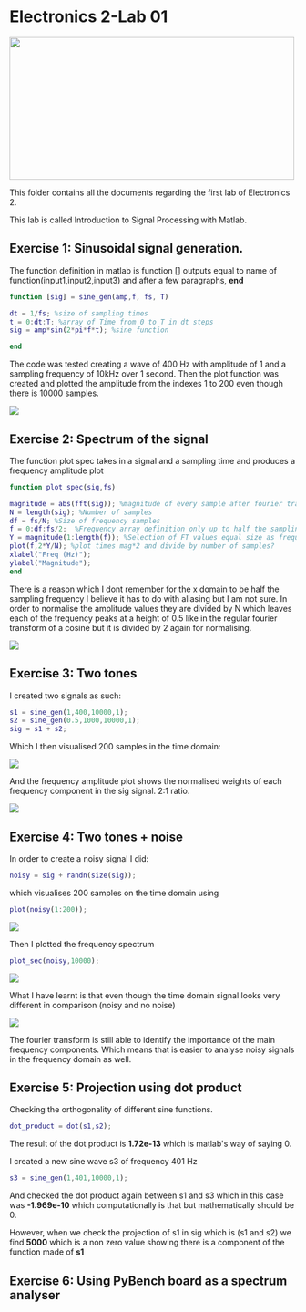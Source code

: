 # Electronics 2-Lab 01

<img src="https://github.com/BigKoala33/Electronics-Labs/blob/main/Lab%201/Images/Yellow-blue-circuit-MEng-EE.jpg" width="500" height="250">

This folder contains all the documents regarding the first lab of Electronics 2.

This lab is called Introduction to Signal Processing with Matlab.

## Exercise 1: Sinusoidal signal generation.
The function definition in matlab is function [] outputs equal to name of function(input1,input2,input3) and after a few paragraphs, **end**

```matlab
function [sig] = sine_gen(amp,f, fs, T)

dt = 1/fs; %size of sampling times
t = 0:dt:T; %array of Time from 0 to T in dt steps
sig = amp*sin(2*pi*f*t); %sine function

end
```

The code was tested creating a wave of 400 Hz with amplitude of 1 and a sampling frequency of 10kHz over 1 second. Then the plot function was created and plotted the amplitude from the indexes 1 to 200 even though there is 10000 samples.

<img src="images/Ex1.png">

## Exercise 2: Spectrum of the signal

The function plot spec takes in a signal and a sampling time and produces a frequency amplitude plot
```matlab
function plot_spec(sig,fs)

magnitude = abs(fft(sig)); %magnitude of every sample after fourier transform
N = length(sig); %Number of samples
df = fs/N; %Size of frequency samples
f = 0:df:fs/2;  %Frequency array definition only up to half the sampling frequency because of aliasing? 
Y = magnitude(1:length(f)); %Selection of FT values equal size as frequency array
plot(f,2*Y/N); %plot times mag*2 and divide by number of samples?
xlabel("Freq (Hz)");
ylabel("Magnitude");
end
```

There is a reason which I dont remember for the x domain to be half the sampling frequency I believe it has to do with aliasing but I am not sure. In order to normalise the amplitude values they are divided by N which leaves each of the frequency peaks at a height of 0.5 like in the regular fourier transform of a cosine but it is divided by 2 again for normalising.

<img src="images/Ex2.png">


## Exercise 3: Two tones
 
 I created two signals as such:

 ```matlab
 s1 = sine_gen(1,400,10000,1);
 s2 = sine_gen(0.5,1000,10000,1);
 sig = s1 + s2;
 ```

 Which I then visualised 200 samples in the time domain:

 <img src="images/Ex3.1.png">

 And the frequency amplitude plot shows the normalised weights of each frequency component in the sig signal. 2:1 ratio.

 <img src="images/Ex3.2.png"> 


 ## Exercise 4: Two tones + noise

 In order to create a noisy signal I did:
 ```matlab
 noisy = sig + randn(size(sig));
 ```
 which visualises 200 samples on the time domain using

 ```matlab
 plot(noisy(1:200));
 ```

 <img src="images/Ex4.1.png"> 

Then I plotted the frequency spectrum
```matlab
plot_sec(noisy,10000);
```

 <img src="images/Ex4.2.png"> 

 What I have learnt is that even though the time domain signal looks very different in comparison (noisy and no noise)

  <img src="images/Ex4.3.png">

  The fourier transform is still able to identify the importance of the main frequency components. Which means that is easier to analyse noisy signals in the frequency domain as well.

  ## Exercise 5: Projection using dot product
Checking the orthogonality of different sine functions.

  ```matlab
  dot_product = dot(s1,s2);
  ``` 
The result of the dot product is **1.72e-13** which is matlab's way of saying 0.

I created a new sine wave s3 of frequency 401 Hz
```matlab
s3 = sine_gen(1,401,10000,1);
```
And checked the dot product again between s1 and s3 which in this case was **-1.969e-10** which computationally is that but mathematically should be 0.

However, when we check the projection of s1 in sig which is (s1 and s2) we find **5000** which is a non zero value showing there is a component of the function made of **s1**

## Exercise 6: Using PyBench board as a spectrum analyser

